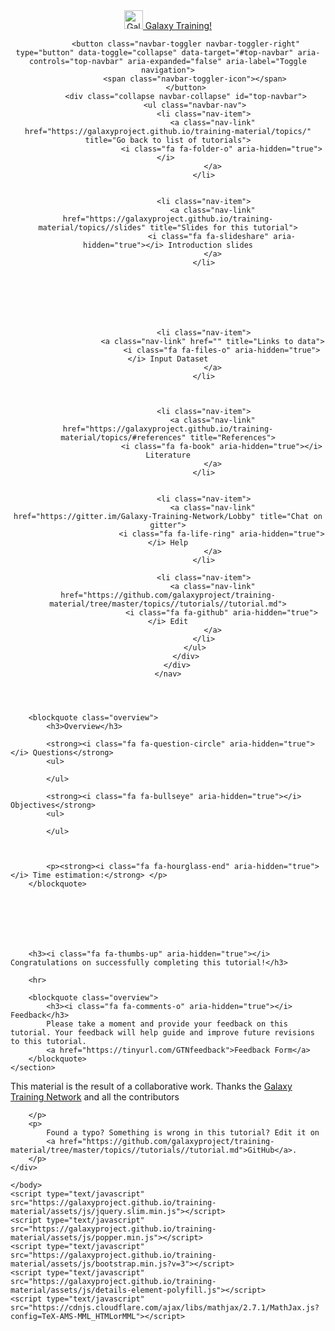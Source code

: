 <!doctype html>
<html lang="en">
    <head>
        <meta charset="utf-8">
        <meta http-equiv="x-ua-compatible" content="ie=edge">
        <meta name="viewport" content="width=device-width, initial-scale=1, shrink-to-fit=no">
        <title>Galaxy Training!</title>
        <link rel="stylesheet" href="https://galaxyproject.github.io/training-material/assets/css/bootstrap.min.css?v=3">
        <link rel="stylesheet" href="https://galaxyproject.github.io/training-material/assets/css/main.css?v=2">
        <link rel="stylesheet" href="https://galaxyproject.github.io/training-material/assets/css/font-awesome.css">
        <link rel="stylesheet" href="https://galaxyproject.github.io/training-material/assets/css/syntax_highlighting.css">
    </head>
    <body>
        


<header>
    <nav class="navbar navbar-expand-md navbar-dark">
        <div class="container">
            <a class="navbar-brand" href="https://galaxyproject.github.io/training-material/">
                <img src="https://galaxyproject.github.io/training-material/assets/images/GTN-60px.png" height="30" alt="Galaxy Training Network logo">
                Galaxy Training!
            </a>

            <button class="navbar-toggler navbar-toggler-right" type="button" data-toggle="collapse" data-target="#top-navbar" aria-controls="top-navbar" aria-expanded="false" aria-label="Toggle navigation">
                <span class="navbar-toggler-icon"></span>
            </button>
            <div class="collapse navbar-collapse" id="top-navbar">
                <ul class="navbar-nav">
                    <li class="nav-item">
                        <a class="nav-link" href="https://galaxyproject.github.io/training-material/topics/" title="Go back to list of tutorials">
                            <i class="fa fa-folder-o" aria-hidden="true"></i> 
                        </a>
                    </li>

                    
                    <li class="nav-item">
                        <a class="nav-link" href="https://galaxyproject.github.io/training-material/topics//slides" title="Slides for this tutorial">
                            <i class="fa fa-slideshare" aria-hidden="true"></i> Introduction slides
                        </a>
                    </li>
                    

                    

                    

                    
                    <li class="nav-item">
                        <a class="nav-link" href="" title="Links to data">
                            <i class="fa fa-files-o" aria-hidden="true"></i> Input Dataset
                        </a>
                    </li>
                    

                    
                    <li class="nav-item">
                        <a class="nav-link" href="https://galaxyproject.github.io/training-material/topics/#references" title="References">
                            <i class="fa fa-book" aria-hidden="true"></i> Literature
                        </a>
                    </li>
                    

                    <li class="nav-item">
                        <a class="nav-link" href="https://gitter.im/Galaxy-Training-Network/Lobby" title="Chat on gitter">
                            <i class="fa fa-life-ring" aria-hidden="true"></i> Help
                        </a>
                    </li>

                    <li class="nav-item">
                        <a class="nav-link" href="https://github.com/galaxyproject/training-material/tree/master/topics//tutorials//tutorial.md">
                            <i class="fa fa-github" aria-hidden="true"></i> Edit
                        </a>
                    </li>
                </ul>
            </div>
        </div>
    </nav>
</header>

<div class="container main-content">
    <section class="tutorial">
        <h1></h1>

        <blockquote class="overview">
            <h3>Overview</h3>

            <strong><i class="fa fa-question-circle" aria-hidden="true"></i> Questions</strong>
            <ul>
            
            </ul>

            <strong><i class="fa fa-bullseye" aria-hidden="true"></i> Objectives</strong>
            <ul>
            
            </ul>

            

            <p><strong><i class="fa fa-hourglass-end" aria-hidden="true"></i> Time estimation:</strong> </p>
        </blockquote>

        

        

        

        <h3><i class="fa fa-thumbs-up" aria-hidden="true"></i> Congratulations on successfully completing this tutorial!</h3>

        <hr>

        <blockquote class="overview">
            <h3><i class="fa fa-comments-o" aria-hidden="true"></i> Feedback</h3>
            Please take a moment and provide your feedback on this tutorial. Your feedback will help guide and improve future revisions to this tutorial.
            <a href="https://tinyurl.com/GTNfeedback">Feedback Form</a>
        </blockquote>
    </section>
</div>

<footer>
    <div class="container">
        <p>
            This material is the result of a collaborative work. Thanks the
            <a href="https://wiki.galaxyproject.org/Teach/GTN">Galaxy Training Network</a>
            and all the contributors
            
        </p>
        <p>
            Found a typo? Something is wrong in this tutorial? Edit it on
            <a href="https://github.com/galaxyproject/training-material/tree/master/topics//tutorials//tutorial.md">GitHub</a>.
        </p>
    </div>
</footer>

    </body>
    <script type="text/javascript" src="https://galaxyproject.github.io/training-material/assets/js/jquery.slim.min.js"></script>
    <script type="text/javascript" src="https://galaxyproject.github.io/training-material/assets/js/popper.min.js"></script>
    <script type="text/javascript" src="https://galaxyproject.github.io/training-material/assets/js/bootstrap.min.js?v=3"></script>
    <script type="text/javascript" src="https://galaxyproject.github.io/training-material/assets/js/details-element-polyfill.js"></script>
    <script type="text/javascript" src="https://cdnjs.cloudflare.com/ajax/libs/mathjax/2.7.1/MathJax.js?config=TeX-AMS-MML_HTMLorMML"></script>
</html>
